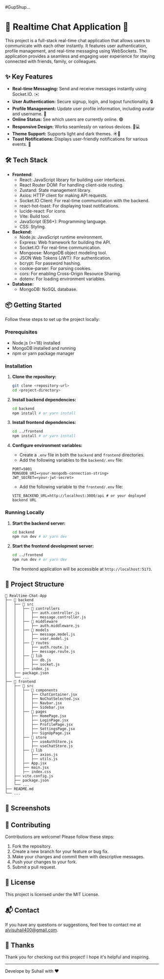 #GupShup...
# 💬 Realtime Chat Application 🚀

This project is a full-stack real-time chat application that allows users to communicate with each other instantly. It features user authentication, profile management, and real-time messaging using WebSockets. The application provides a seamless and engaging user experience for staying connected with friends, family, or colleagues.

## ✨ Key Features

- **Real-time Messaging:** Send and receive messages instantly using Socket.IO. ✉️
- **User Authentication:** Secure signup, login, and logout functionality. 🔒
- **Profile Management:** Update user profile information, including avatar and username. 👤
- **Online Status:** See which users are currently online. 🟢
- **Responsive Design:** Works seamlessly on various devices. 📱💻
- **Theme Support:** Supports light and dark themes. ☀️🌙
- **Toast Notifications:** Displays user-friendly notifications for various events. 🍞

## 🛠️ Tech Stack

- **Frontend:**
    - React: JavaScript library for building user interfaces.
    - React Router DOM: For handling client-side routing.
    - Zustand: State management library.
    - Axios: HTTP client for making API requests.
    - Socket.IO Client: For real-time communication with the backend.
    - react-hot-toast: For displaying toast notifications.
    - lucide-react: For icons.
    - Vite: Build tool.
    - JavaScript (ES6+): Programming language.
    - CSS: Styling.
- **Backend:**
    - Node.js: JavaScript runtime environment.
    - Express: Web framework for building the API.
    - Socket.IO: For real-time communication.
    - Mongoose: MongoDB object modeling tool.
    - JSON Web Tokens (JWT): For authentication.
    - bcrypt: For password hashing.
    - cookie-parser: For parsing cookies.
    - cors: For enabling Cross-Origin Resource Sharing.
    - dotenv: For loading environment variables.
- **Database:**
    - MongoDB: NoSQL database.

## 📦 Getting Started

Follow these steps to set up the project locally:

### Prerequisites

- Node.js (>=18) installed
- MongoDB installed and running
- npm or yarn package manager

### Installation

1.  **Clone the repository:**

    ```bash
    git clone <repository-url>
    cd <project-directory>
    ```

2.  **Install backend dependencies:**

    ```bash
    cd backend
    npm install # or yarn install
    ```

3.  **Install frontend dependencies:**

    ```bash
    cd ../frontend
    npm install # or yarn install
    ```

4.  **Configure environment variables:**

    - Create a `.env` file in both the `backend` and `frontend` directories.
    - Add the following variables to the `backend/.env` file:

    ```
    PORT=5001
    MONGODB_URI=<your-mongodb-connection-string>
    JWT_SECRET=<your-jwt-secret>
    ```

    - Add the following variable to the `frontend/.env` file:

    ```
    VITE_BACKEND_URL=http://localhost:3000/api # or your deployed backend URL
    ```

### Running Locally

1.  **Start the backend server:**

    ```bash
    cd backend
    npm run dev # or yarn dev
    ```

2.  **Start the frontend development server:**

    ```bash
    cd ../frontend
    npm run dev # or yarn dev
    ```

    The frontend application will be accessible at `http://localhost:5173`.

## 📂 Project Structure

```
📂 Realtime-Chat-App
├── 📁 backend
│   ├── 📁 src
│   │   ├── 📁 controllers
│   │   │   ├── auth.controller.js
│   │   │   ├── message.controller.js
│   │   ├── 📁 middleware
│   │   │   ├── auth.middleware.js
│   │   ├── 📁 models
│   │   │   ├── message.model.js
│   │   │   ├── user.model.js
│   │   ├── 📁 routes
│   │   │   ├── auth.route.js
│   │   │   ├── message.route.js
│   │   ├── 📁 lib
│   │   │   ├── db.js
│   │   │   ├── socket.js
│   │   ├── index.js
│   ├── package.json
│   └── ...
├── 📁 frontend
│   ├── 📁 src
│   │   ├── 📁 components
│   │   │   ├── ChatContainer.jsx
│   │   │   ├── NoChatSelected.jsx
│   │   │   ├── Navbar.jsx
│   │   │   ├── Sidebar.jsx
│   │   ├── 📁 pages
│   │   │   ├── HomePage.jsx
│   │   │   ├── LoginPage.jsx
│   │   │   ├── ProfilePage.jsx
│   │   │   ├── SettingsPage.jsx
│   │   │   ├── SignUpPage.jsx
│   │   ├── 📁 store
│   │   │   ├── useAuthStore.js
│   │   │   ├── useChatStore.js
│   │   ├── 📁 lib
│   │   │   ├── axios.js
│   │   │   ├── utils.js
│   │   ├── App.jsx
│   │   ├── main.jsx
│   │   ├── index.css
│   ├── vite.config.js
│   ├── package.json
│   └── ...
├── README.md
└── ...
```

## 📸 Screenshots



## 🤝 Contributing

Contributions are welcome! Please follow these steps:

1.  Fork the repository.
2.  Create a new branch for your feature or bug fix.
3.  Make your changes and commit them with descriptive messages.
4.  Push your changes to your fork.
5.  Submit a pull request.

## 📝 License

This project is licensed under the MIT License.

## 📬 Contact

If you have any questions or suggestions, feel free to contact me at [alvisuhail400@gmail.com](mailto:alvisuhail400@gmail.com).

## 💖 Thanks

Thank you for checking out this project! I hope it's helpful and inspiring.

---
Develope by Suhail with ❤️


